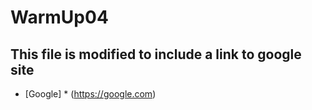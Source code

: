 # WarmUp04
## This file is modified to include a link to google site

* [Google] * (https://google.com)